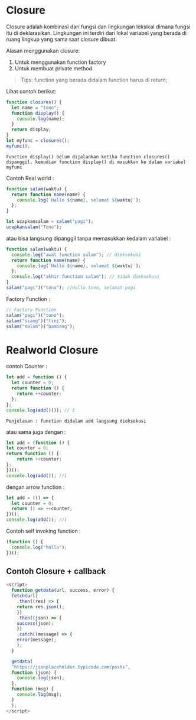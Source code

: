 # Closure

Closure adalah kombinasi dari fungsi dan lingkungan leksikal dimana fungsi itu di deklarasikan. Lingkungan ini terdiri dari lokal variabel yang berada di ruang lingkup yang sama saat closure dibuat.

Alasan menggunakan closure: 
1. Untuk menggunakan function factory
2. Untuk membuat private method

> Tips: function yang berada didalam function harus di return;

Lihat contoh berikut:

```js
function closures() {
  let name = "tono";
  function display() {
    console.log(name);
  }
  return display;
}
let myfunc = closures();
myfunc();
```

` Function display() belum dijalankan ketika function closures() dipanggil. kemudian function display() di masukkan ke dalam variabel myfunc `

Contoh Real world :
```js
function salam(waktu) {
  return function name(name) {
    console.log(`Hallo ${name}, selamat ${waktu}`);
  };
}

let ucapkansalam = salam("pagi");
ucapkansalam("Tono");
```
atau bisa langsung dipanggil tanpa memasukkan kedalam variabel :
```js
function salam(waktu) {
  console.log("awal function salam"); // dieksekusi
  return function name(name) {
    console.log(`Hallo ${name}, selamat ${waktu}`);
  };
  console.log("akhir function salam"); // tidak dieksekusi
}
salam("pagi")("tono"); //Hallo tono, selamat pagi
```
Factory Function : 
```js
// Factory Function
salam("pagi")("tono");
salam("siang")("tini");
salam("malam")("bambang");
```

# Realworld Closure

contoh Counter :

```js
let add = function () {
  let counter = 0;
  return function () {
    return ++counter;
  };
};
console.log(add()()); // 1
```
`Penjelasan : function didalam add langsung dieksekusi`

atau sama juga dengan :

```js
let add = (function () {
let counter = 0;
return function () {
    return ++counter;
};
})();
console.log(add()); //1
```

dengan arrow function : 

```js
let add = (() => {
  let counter = 0;
  return () => ++counter;
})();
console.log(add()); //1 
```

Contoh self invoking function :
```js
(function () {
  console.log("hallo");
})();
```

## Contoh Closure + callback

```js
<script>
  function getdata(url, success, error) {
  fetch(url)
    .then((res) => {
    return res.json();
    })
    .then((json) => {
    success(json);
    })
    .catch((message) => {
    error(message);    
    );
  }

  getdata(
  "https://jsonplaceholder.typicode.com/posts",
  function (json) {
    console.log(json);
  },
  function (msg) {
    console.log(msg);
  }
  );
</script>
```
